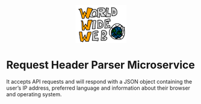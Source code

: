 <p align="center">
<img src="./img/www.png" alt="Clock" width="27%"/>
</p>

# Request Header Parser Microservice
It accepts API requests and will respond with a JSON object containing the user’s IP address, preferred language and information about their browser and operating system.
